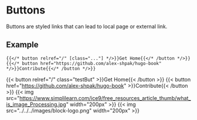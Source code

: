 # Buttons

Buttons are styled links that can lead to local page or external link.

## Example

```tpl
{{</* button relref="/" [class="..."] */>}}Get Home{{</* /button */>}}
{{</* button href="https://github.com/alex-shpak/hugo-book" */>}}Contribute{{</* /button */>}}
```

{{< button relref="/" class="testBut" >}}Get Home{{< /button >}}
{{< button href="https://github.com/alex-shpak/hugo-book" >}}Contribute{{< /button >}}
{{< img src="https://www.simplilearn.com/ice9/free_resources_article_thumb/what_is_image_Processing.jpg" width="200px" >}}
{{< img src="../../../images/block-logo.png" width="200px" >}}
